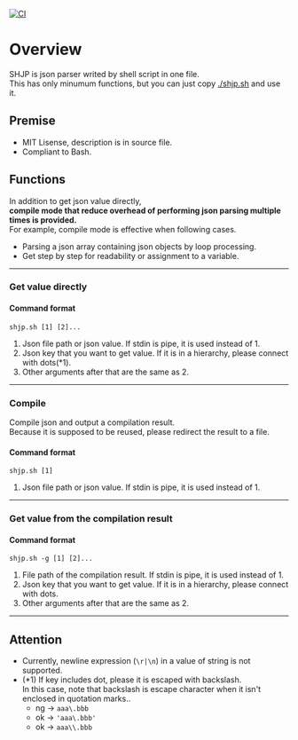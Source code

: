 [![CI](https://github.com/begyyal/shjp/actions/workflows/ci.yml/badge.svg)](https://github.com/begyyal/shjp/actions/workflows/ci.yml)

# Overview

SHJP is json parser writed by shell script in one file.  
This has only minumum functions, but you can just copy [./shjp.sh](./shjp.sh) and use it.

## Premise

- MIT Lisense, description is in source file.
- Compliant to Bash.

## Functions

In addition to get json value directly,  
**compile mode that reduce overhead of performing json parsing multiple times is provided.**  
For example, compile mode is effective when following cases.
 - Parsing a json array containing json objects by loop processing.
 - Get step by step for readability or assignment to a variable.

***
### Get value directly

#### Command format
`shjp.sh [1] [2]...`
1. Json file path or json value. If stdin is pipe, it is used instead of 1.
2. Json key that you want to get value. If it is in a hierarchy, please connect with dots(*1).
3. Other arguments after that are the same as 2.

***
### Compile

Compile json and output a compilation result.  
Because it is supposed to be reused, please redirect the result to a file.

#### Command format
`shjp.sh [1]`
1. Json file path or json value. If stdin is pipe, it is used instead of 1.

***
### Get value from the compilation result

#### Command format
`shjp.sh -g [1] [2]...`
1. File path of the compilation result. If stdin is pipe, it is used instead of 1.
2. Json key that you want to get value. If it is in a hierarchy, please connect with dots.
3. Other arguments after that are the same as 2.

***
## Attention

- Currently, newline expression (`\r|\n`) in a value of string is not supported.
- (*1) If key includes dot, please it is escaped with backslash.  
    In this case, note that backslash is escape character when it isn't enclosed in quotation marks..
  - ng -> `aaa\.bbb` 
  - ok -> `'aaa\.bbb'`
  - ok -> `aaa\\.bbb`

